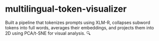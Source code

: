 # multilingual-token-visualizer
Built a pipeline that tokenizes prompts using XLM-R, collapses subword tokens into full words, averages their embeddings, and projects them into 2D using PCA/t-SNE for visual analysis. 🔍
